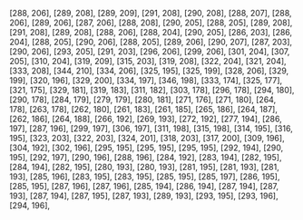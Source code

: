 [288, 206],
[289, 208],
[289, 209],
[291, 208],
[290, 208],
[288, 207],
[288, 206],
[289, 206],
[287, 206],
[288, 208],
[290, 205],
[288, 205],
[289, 208],
[291, 208],
[289, 208],
[288, 206],
[288, 204],
[290, 205],
[286, 203],
[286, 204],
[288, 205],
[290, 206],
[288, 205],
[289, 206],
[290, 207],
[287, 203],
[290, 206],
[293, 205],
[291, 203],
[296, 206],
[299, 206],
[301, 204],
[307, 205],
[310, 204],
[319, 209],
[315, 203],
[319, 208],
[322, 204],
[321, 204],
[333, 208],
[344, 210],
[334, 206],
[325, 195],
[325, 199],
[328, 206],
[329, 199],
[320, 196],
[329, 200],
[334, 197],
[346, 198],
[333, 174],
[325, 177],
[321, 175],
[329, 181],
[319, 183],
[311, 182],
[303, 178],
[296, 178],
[294, 180],
[290, 178],
[284, 179],
[279, 179],
[280, 181],
[271, 176],
[271, 180],
[264, 178],
[263, 178],
[262, 180],
[261, 183],
[261, 185],
[265, 186],
[264, 187],
[262, 186],
[264, 188],
[266, 192],
[269, 193],
[272, 192],
[277, 194],
[286, 197],
[287, 196],
[299, 197],
[306, 197],
[311, 198],
[315, 198],
[314, 195],
[316, 195],
[323, 203],
[322, 203],
[324, 201],
[318, 203],
[317, 200],
[309, 196],
[304, 192],
[302, 196],
[295, 195],
[295, 195],
[295, 195],
[292, 194],
[290, 195],
[292, 197],
[290, 196],
[288, 196],
[284, 192],
[283, 194],
[282, 195],
[284, 194],
[282, 195],
[280, 193],
[280, 193],
[281, 195],
[281, 193],
[281, 193],
[285, 196],
[283, 195],
[283, 195],
[285, 195],
[285, 197],
[286, 195],
[285, 195],
[287, 196],
[287, 196],
[285, 194],
[286, 194],
[287, 194],
[287, 193],
[287, 194],
[287, 195],
[287, 193],
[289, 193],
[293, 195],
[293, 196],
[294, 196],
